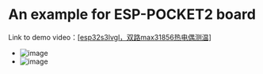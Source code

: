 # An example for ESP-POCKET2 board
Link to demo video：[[esp32s3lvgl，双路max31856热电偶测温]](https://www.bilibili.com/video/BV1BN411G71h/?share_source=copy_web&vd_source=2817d7288773e9a09a9119dbad06ee11)
* ![image](https://github.com/HwzLoveDz/ESP-Pocket2/assets/60030172/447dbddc-2528-4aa3-88ae-531c4f51066c)
* ![image](https://github.com/HwzLoveDz/ESP-Pocket2/assets/60030172/0d84f023-3ff4-4e7f-b72d-238fe2f7dc70)
